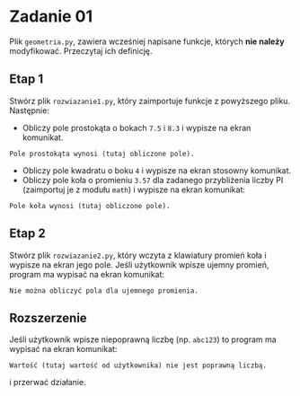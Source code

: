 # Zadanie 01
Plik `geometria.py`, zawiera wcześniej napisane funkcje, których __nie należy__ modyfikować. Przeczytaj ich definicję.

## Etap 1
Stwórz plik `rozwiazanie1.py`, który zaimportuje funkcje z powyższego pliku. Następnie:
- Obliczy pole prostokąta o bokach `7.5` i `8.3` i wypisze na ekran komunikat.
```
Pole prostokąta wynosi (tutaj obliczone pole).
```
- Obliczy pole kwadratu o boku `4` i wypisze na ekran stosowny komunikat.
- Obliczy pole koła o promieniu `3.57` dla zadanego przybliżenia liczby PI (zaimportuj je z modułu `math`) i wypisze na ekran komunikat:
```
Pole koła wynosi (tutaj obliczone pole).
```

## Etap 2
Stwórz plik `rozwiazanie2.py`, który wczyta z klawiatury promień koła i wypisze na ekran jego pole.
Jeśli użytkownik wpisze ujemny promień, program ma wypisać na ekran komunikat:
```
Nie można obliczyć pola dla ujemnego promienia.
```

## Rozszerzenie
Jeśli użytkownik wpisze niepoprawną liczbę (np. `abc123`) to program ma wypisać na ekran komunikat:
```
Wartość (tutaj wartość od użytkownika) nie jest poprawną liczbą.
```
i przerwać działanie.
